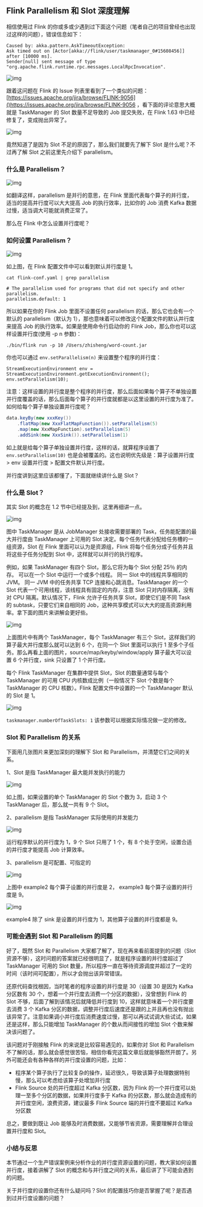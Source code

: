## Flink Parallelism 和 Slot 深度理解

相信使用过 Flink 的你或多或少遇到过下面这个问题（笔者自己的项目曾经也出现过这样的问题），错误信息如下：

```
Caused by: akka.pattern.AskTimeoutException: 
Ask timed out on [Actor[akka://flink/user/taskmanager_0#15608456]] after [10000 ms]. 
Sender[null] sent message of type "org.apache.flink.runtime.rpc.messages.LocalRpcInvocation".
```

![img](https://zhisheng-blog.oss-cn-hangzhou.aliyuncs.com/images/FkaM6A.jpg)

跟着这问题在 Flink 的 Issue 列表里看到了一个类似的问题：[https://issues.apache.org/jira/browse/FLINK-9056]()https://issues.apache.org/jira/browse/FLINK-9056 ，看下面的评论意思大概就是 TaskManager 的 Slot 数量不足导致的 Job 提交失败，在 Flink 1.63 中已经修复了，变成抛出异常了。

![img](https://zhisheng-blog.oss-cn-hangzhou.aliyuncs.com/images/p4Tr9Z.jpg)

竟然知道了是因为 Slot 不足的原因了，那么我们就要先了解下 Slot 是什么呢？不过再了解 Slot 之前这里先介绍下 parallelism。

### 什么是 Parallelism？

![img](https://zhisheng-blog.oss-cn-hangzhou.aliyuncs.com/images/FaZUcj.jpg)

如翻译这样，parallelism 是并行的意思，在 Flink 里面代表每个算子的并行度，适当的提高并行度可以大大提高 Job 的执行效率，比如你的 Job 消费 Kafka 数据过慢，适当调大可能就消费正常了。

那么在 Flink 中怎么设置并行度呢？

### 如何设置 Parallelism？

![img](http://zhisheng-blog.oss-cn-hangzhou.aliyuncs.com/img/2019-10-06-055925.png)

如上图，在 Flink 配置文件中可以看到默认并行度是 1。

```
cat flink-conf.yaml | grep parallelism

# The parallelism used for programs that did not specify and other parallelism.
parallelism.default: 1
```

所以如果在你的 Flink Job 里面不设置任何 parallelism 的话，那么它也会有一个默认的 parallelism（默认为 1），那也意味着可以修改这个配置文件的默认并行度来提高 Job 的执行效率。如果是使用命令行启动你的 Flink Job，那么你也可以这样设置并行度(使用 -p n 参数)：

```
./bin/flink run -p 10 /Users/zhisheng/word-count.jar
```

你也可以通过 `env.setParallelism(n)` 来设置整个程序的并行度：

```
StreamExecutionEnvironment env = StreamExecutionEnvironment.getExecutionEnvironment();
env.setParallelism(10);
```

注意：这样设置的并行度是整个程序的并行度，那么后面如果每个算子不单独设置并行度覆盖的话，那么后面每个算子的并行度就都是以这里设置的并行度为准了。如何给每个算子单独设置并行度呢？

```java
data.keyBy(new xxxKey())
    .flatMap(new XxxFlatMapFunction()).setParallelism(5)
    .map(new XxxMapFunction).setParallelism(5)
    .addSink(new XxxSink()).setParallelism(1)
```

如上就是给每个算子单独设置并行度，这样的话，就算程序设置了 `env.setParallelism(10)` 也是会被覆盖的。这也说明优先级是：算子设置并行度 > env 设置并行度 > 配置文件默认并行度。

并行度讲到这里应该都懂了，下面就继续讲什么是 Slot？

### 什么是 Slot？

其实 Slot 的概念在 1.2 节中已经提及到，这里再细讲一点。

![img](https://zhisheng-blog.oss-cn-hangzhou.aliyuncs.com/images/r19yJh.jpg)

图中 TaskManager 是从 JobManager 处接收需要部署的 Task，任务能配置的最大并行度由 TaskManager 上可用的 Slot 决定。每个任务代表分配给任务槽的一组资源，Slot 在 Flink 里面可以认为是资源组，Flink 将每个任务分成子任务并且将这些子任务分配到 Slot 中，这样就可以并行的执行程序。

例如，如果 TaskManager 有四个 Slot，那么它将为每个 Slot 分配 25％ 的内存。 可以在一个 Slot 中运行一个或多个线程。 同一 Slot 中的线程共享相同的 JVM。 同一 JVM 中的任务共享 TCP 连接和心跳消息。TaskManager 的一个 Slot 代表一个可用线程，该线程具有固定的内存，注意 Slot 只对内存隔离，没有对 CPU 隔离。默认情况下，Flink 允许子任务共享 Slot，即使它们是不同 Task 的 subtask，只要它们来自相同的 Job，这种共享模式可以大大的提高资源利用率。拿下面的图片来讲解会更好些。

![img](https://zhisheng-blog.oss-cn-hangzhou.aliyuncs.com/images/ECv5y2.jpg)

上面图片中有两个 TaskManager，每个 TaskManager 有三个 Slot，这样我们的算子最大并行度那么就可以达到 6 个，在同一个 Slot 里面可以执行 1 至多个子任务。那么再看上面的图片，source/map/keyby/window/apply 算子最大可以设置 6 个并行度，sink 只设置了 1 个并行度。

每个 Flink TaskManager 在集群中提供 Slot，Slot 的数量通常与每个 TaskManager 的可用 CPU 内核数成比例（一般情况下 Slot 个数是每个 TaskManager 的 CPU 核数）。Flink 配置文件中设置的一个 TaskManager 默认的 Slot 是 1。

![img](http://zhisheng-blog.oss-cn-hangzhou.aliyuncs.com/img/2019-10-06-062913.png)

`taskmanager.numberOfTaskSlots: 1` 该参数可以根据实际情况做一定的修改。

### Slot 和 Parallelism 的关系

下面用几张图片来更加深刻的理解下 Slot 和 Parallelism，并清楚它们之间的关系。

1、Slot 是指 TaskManager 最大能并发执行的能力

![img](https://zhisheng-blog.oss-cn-hangzhou.aliyuncs.com/images/zpX2sh.jpg)

如上图，如果设置的单个 TaskManager 的 Slot 个数为 3，启动 3 个 TaskManager 后，那么就一共有 9 个 Slot。

2、parallelism 是指 TaskManager 实际使用的并发能力

![img](https://zhisheng-blog.oss-cn-hangzhou.aliyuncs.com/images/npq4kW.jpg)

运行程序默认的并行度为 1，9 个 Slot 只用了 1 个，有 8 个处于空闲，设置合适的并行度才能提高 Job 计算效率。

3、parallelism 是可配置、可指定的

![img](https://zhisheng-blog.oss-cn-hangzhou.aliyuncs.com/images/xAuHJn.jpg)

上图中 example2 每个算子设置的并行度是 2， example3 每个算子设置的并行度是 9。

![img](https://zhisheng-blog.oss-cn-hangzhou.aliyuncs.com/images/syrCLs.jpg)

example4 除了 sink 是设置的并行度为 1，其他算子设置的并行度都是 9。

### 可能会遇到 Slot 和 Parallelism 的问题

好了，既然 Slot 和 Parallelism 大家都了解了，现在再来看前面提到的问题（Slot 资源不够），这时问题的答案就已经很明显了，就是程序设置的并行度超过了 TaskManager 可用的 Slot 数量，所以程序一直在等待资源调度并超过了一定的时间（该时间可配置），所以才会抛出该异常错误。

还原代码查找根因，当时笔者的程序设置的并行度是 30（设置 30 是因为 Kafka 分区数有 30 个，想着一个并行度去消费一个分区的数据），没曾想到 Flink 的 Slot 不够，后面了解到该情况后就降低并行度到 10，这样就意味着一个并行度要去消费 3 个 Kafka 分区的数据，调整并行度后速度还是跟的上并且再也没有抛出该异常了。注意如果调小并行度后消费速度过慢，那可以再试试调大些试试，如果还是这样，那么只能增加 TaskManager 的个数从而间接性的增加 Slot 个数来解决该问题了。

该问题对于刚接触 Flink 的来说是比较容易遇见的，如果你对 Slot 和 Parallelism 不了解的话，那么就会感觉很苦恼，相信你看完这篇文章后就能够豁然开朗了。另外可能还会有各种各样的并行度设置的问题，比如：

- 程序某个算子执行了比较复杂的操作，延迟很久，导致该算子处理数据特别慢，那么可以考虑给该算子处增加并行度
- Flink Source 处的并行度超过 Kafka 分区数，因为 Flink 的一个并行度可以处理一至多个分区的数据，如果并行度多于 Kafka 的分区数，那么就会造成有的并行度空闲，浪费资源，建议最多 Flink Source 端的并行度不要超过 Kafka 分区数

总之，要做到既让 Job 能够及时消费数据，又能够节省资源，需要理解并合理设置并行度和 Slot。

### 小结与反思

本节通过一个生产错误案例来分析作业的并行度资源设置的问题，教大家如何设置并行度，接着讲解了 Slot 的概念和与并行度之间的关系，最后讲了下可能会遇到的问题。

关于并行度的设置你还有什么疑问吗？Slot 的配置技巧你是否掌握了呢？是否遇到过并行度设置的问题？
